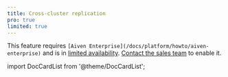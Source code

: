 ```yaml
---
title: Cross-cluster replication
pro: true
limited: true
---
```


This feature requires `[Aiven Enterprise](/docs/platform/howto/aiven-enterprise)` and is in
[limited availability](/docs/platform/concepts/beta_services).
[Contact the sales team](mailto:sales@aiven.io) to enable it.

import DocCardList from '@theme/DocCardList';

<DocCardList />
